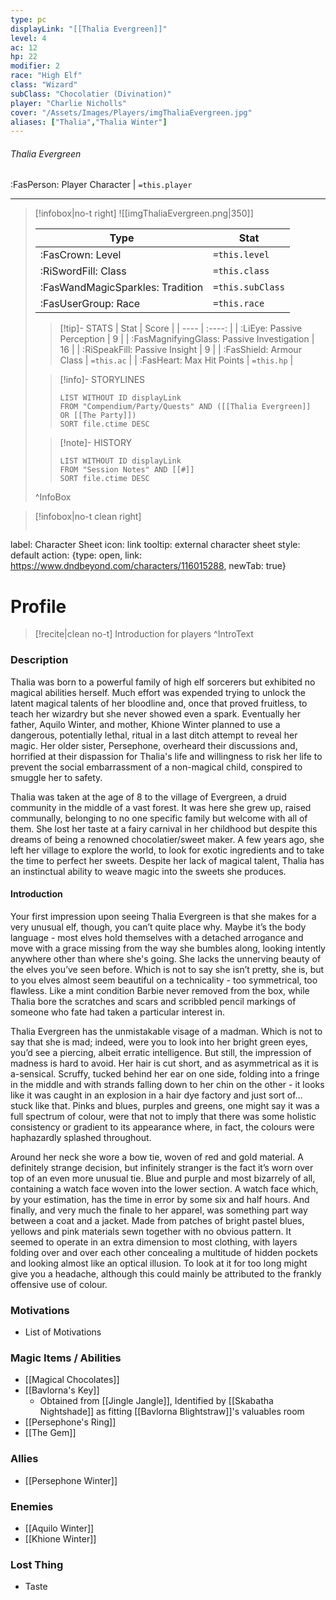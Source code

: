 ```yaml
---
type: pc
displayLink: "[[Thalia Evergreen]]"
level: 4
ac: 12
hp: 22
modifier: 2
race: "High Elf"
class: "Wizard"
subClass: "Chocolatier (Divination)"
player: "Charlie Nicholls"
cover: "/Assets/Images/Players/imgThaliaEvergreen.jpg"
aliases: ["Thalia","Thalia Winter"]
---
```


###### Thalia Evergreen
<span class="sub2"> :FasPerson: Player Character | `=this.player` </span>
___
> [!infobox|no-t right]
> ![[imgThaliaEvergreen.png|350]]
>
> | Type | Stat |
> | ---- | ---- |
> | :FasCrown: Level   | `=this.level` |
> | :RiSwordFill: Class |  `=this.class`|
> | :FasWandMagicSparkles: Tradition |  `=this.subClass`|
> |  :FasUserGroup: Race |  `=this.race`|
> 
>> [!tip]- STATS
>> | Stat | Score |
>> | ---- | :----: |
>> | :LiEye: Passive Perception | 9 |
>> | :FasMagnifyingGlass: Passive Investigation | 16 |
>> | :RiSpeakFill: Passive Insight | 9 |
>> | :FasShield: Armour Class | `=this.ac` |
>> | :FasHeart: Max Hit Points | `=this.hp` |
>
>> [!info]- STORYLINES
>>```dataview
>>LIST WITHOUT ID displayLink
>>FROM "Compendium/Party/Quests" AND ([[Thalia Evergreen]]  OR [[The Party]])
>>SORT file.ctime DESC
>
>>[!note]- HISTORY
>>```dataview
>>LIST WITHOUT ID displayLink
>>FROM "Session Notes" AND [[#]]
>>SORT file.ctime DESC
>
>^InfoBox

> [!infobox|no-t clean right]
>```meta-bind-button
label: Character Sheet
icon: link
tooltip: external character sheet
style: default
action: {type: open, link: https://www.dndbeyond.com/characters/116015288, newTab: true}

# Profile

> [!recite|clean no-t]
>	Introduction for players
>^IntroText

### Description

Thalia was born to a powerful family of high elf sorcerers but exhibited no magical abilities herself. Much effort was expended trying to unlock the latent magical talents of her bloodline and, once that proved fruitless, to teach her wizardry but she never showed even a spark. Eventually her father, Aquilo Winter, and mother, Khione Winter planned to use a dangerous, potentially lethal, ritual in a last ditch attempt to reveal her magic. Her older sister, Persephone, overheard their discussions and, horrified at their dispassion for Thalia's life and willingness to risk her life to prevent the social embarrassment of a non-magical child, conspired to smuggle her to safety. 

Thalia was taken at the age of 8 to the village of Evergreen, a druid community in the middle of a vast forest. It was here she grew up, raised communally, belonging to no one specific family but welcome with all of them. She lost her taste at a fairy carnival in her childhood but despite this dreams of being a renowned chocolatier/sweet maker. A few years ago, she left her village to explore the world, to look for exotic ingredients and to take the time to perfect her sweets. Despite her lack of magical talent, Thalia has an instinctual ability to weave magic into the sweets she produces.

#### Introduction

Your first impression upon seeing Thalia Evergreen is that she makes for a very unusual elf, though, you can’t quite place why. Maybe it’s the body language - most elves hold themselves with a detached arrogance and move with a grace missing from the way she bumbles along, looking intently anywhere other than where she's going. She lacks the unnerving beauty of the elves you’ve seen before. Which is not to say she isn’t pretty, she is, but to you elves almost seem beautiful on a technicality - too symmetrical, too flawless. Like a mint condition Barbie never removed from the box, while Thalia bore the scratches and scars and scribbled pencil markings of someone who fate had taken a particular interest in.

Thalia Evergreen has the unmistakable visage of a madman. Which is not to say that she is mad; indeed, were you to look into her bright green eyes, you’d see a piercing, albeit erratic intelligence. But still, the impression of madness is hard to avoid. Her hair is cut short, and as asymmetrical as it is a-sensical. Scruffy, tucked behind her ear on one side, folding into a fringe in the middle and with strands falling down to her chin on the other - it looks like it was caught in an explosion in a hair dye factory and just sort of… stuck like that. Pinks and blues, purples and greens, one might say it was a full spectrum of colour, were that not to imply that there was some holistic consistency or gradient to its appearance where, in fact, the colours were haphazardly splashed throughout. 

Around her neck she wore a bow tie, woven of red and gold material. A definitely strange decision, but infinitely stranger is the fact it’s worn over top of an even more unusual tie. Blue and purple and most bizarrely of all, containing a watch face woven into the lower section. A watch face which, by your estimation, has the time in error by some six and half hours. And finally, and very much the finale to her apparel, was something part way between a coat and a jacket. Made from patches of bright pastel blues, yellows and pink materials sewn together with no obvious pattern. It seemed to operate in an extra dimension to most clothing, with layers folding over and over each other concealing a multitude of hidden pockets and looking almost like an optical illusion. To look at it for too long might give you a headache, although this could mainly be attributed to the frankly offensive use of colour.

### Motivations
- List of Motivations

### Magic Items / Abilities
- [[Magical Chocolates]]
- [[Bavlorna's Key]]
	- Obtained from [[Jingle Jangle]], Identified by [[Skabatha Nightshade]] as fitting [[Bavlorna Blightstraw]]'s valuables room
- [[Persephone's Ring]]
- [[The Gem]]

### Allies
- [[Persephone Winter]]

### Enemies
- [[Aquilo Winter]]
- [[Khione Winter]]

### Lost Thing
- Taste

